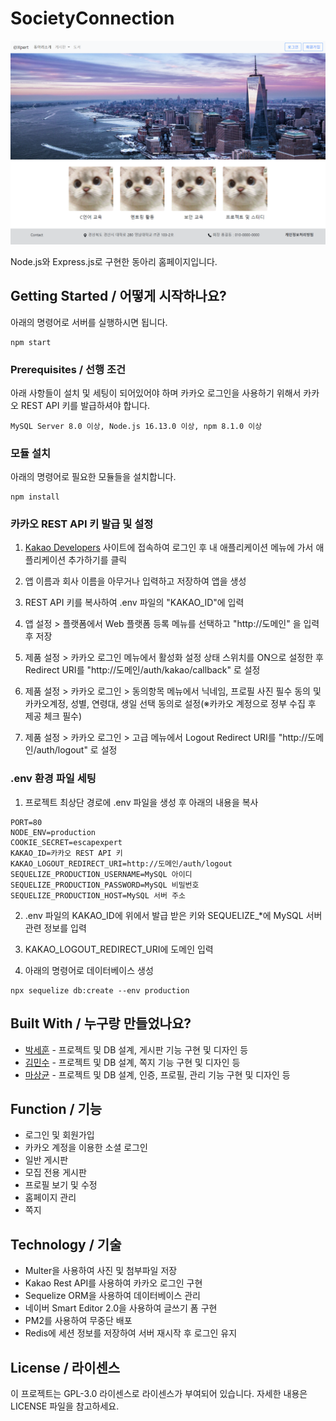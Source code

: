 # SocietyConnection

![](header.png)

Node.js와 Express.js로 구현한 동아리 홈페이지입니다.

## Getting Started / 어떻게 시작하나요?

아래의 명령어로 서버를 실행하시면 됩니다.
```
npm start
```

### Prerequisites / 선행 조건

아래 사항들이 설치 및 세팅이 되어있어야 하며 카카오 로그인을 사용하기 위해서 카카오 REST API 키를 발급하셔야 합니다.

```
MySQL Server 8.0 이상, Node.js 16.13.0 이상, npm 8.1.0 이상
```

### 모듈 설치
아래의 명령어로 필요한 모듈들을 설치합니다.

```
npm install
```

### 카카오 REST API 키 발급 및 설정
1. [Kakao Developers](https://developers.kakao.com/) 사이트에 접속하여 로그인 후 내 애플리케이션 메뉴에 가서 애플리케이션 추가하기를 클릭

2. 앱 이름과 회사 이름을 아무거나 입력하고 저장하여 앱을 생성

3. REST API 키를 복사하여 .env 파일의 "KAKAO_ID"에 입력

4. 앱 설정 > 플랫폼에서 Web 플랫폼 등록 메뉴를 선택하고 "http://도메인" 을 입력 후 저장

5. 제품 설정 > 카카오 로그인 메뉴에서 활성화 설정 상태 스위치를 ON으로 설정한 후 Redirect URI를 "http://도메인/auth/kakao/callback" 로 설정

6. 제품 설정 > 카카오 로그인 > 동의항목 메뉴에서 닉네임, 프로필 사진 필수 동의 및 카카오계정, 성별, 연령대, 생일 선택 동의로 설정(※카카오 계정으로 정부 수집 후 제공 체크 필수)

7. 제품 설정 > 카카오 로그인 > 고급 메뉴에서 Logout Redirect URI를 "http://도메인/auth/logout" 로 설정

### .env 환경 파일 세팅
1. 프로젝트 최상단 경로에 .env 파일을 생성 후 아래의 내용을 복사

```
PORT=80
NODE_ENV=production
COOKIE_SECRET=escapexpert
KAKAO_ID=카카오 REST API 키
KAKAO_LOGOUT_REDIRECT_URI=http://도메인/auth/logout
SEQUELIZE_PRODUCTION_USERNAME=MySQL 아이디
SEQUELIZE_PRODUCTION_PASSWORD=MySQL 비밀번호
SEQUELIZE_PRODUCTION_HOST=MySQL 서버 주소
```

2. .env 파일의 KAKAO_ID에 위에서 발급 받은 키와 SEQUELIZE_*에 MySQL 서버 관련 정보를 입력

3. KAKAO_LOGOUT_REDIRECT_URI에 도메인 입력

4. 아래의 명령어로 데이터베이스 생성
```
npx sequelize db:create --env production
```

## Built With / 누구랑 만들었나요?

* [박세훈](https://github.com/psh3253) - 프로젝트 및 DB 설계, 게시판 기능 구현 및 디자인 등
* [김민수](https://github.com/munis-kim) - 프로젝트 및 DB 설계, 쪽지 기능 구현 및 디자인 등
* [마상균](https://github.com/wodon326) - 프로젝트 및 DB 설계, 인증, 프로필, 관리 기능 구현 및 디자인 등

## Function / 기능
+ 로그인 및 회원가입
+ 카카오 계정을 이용한 소셜 로그인
+ 일반 게시판
+ 모집 전용 게시판
+ 프로필 보기 및 수정
+ 홈페이지 관리
+ 쪽지

## Technology / 기술

+ Multer을 사용하여 사진 및 첨부파일 저장
+ Kakao Rest API를 사용하여 카카오 로그인 구현
+ Sequelize ORM을 사용하여 데이터베이스 관리
+ 네이버 Smart Editor 2.0을 사용하여 글쓰기 폼 구현
+ PM2를 사용하여 무중단 배포
+ Redis에 세션 정보를 저장하여 서버 재시작 후 로그인 유지

## License / 라이센스

이 프로젝트는 GPL-3.0 라이센스로 라이센스가 부여되어 있습니다. 자세한 내용은 LICENSE 파일을 참고하세요.